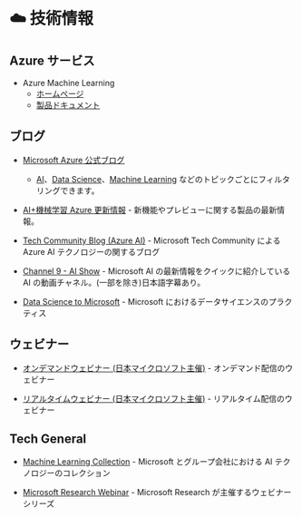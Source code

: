 # :cloud: 技術情報
## Azure サービス
* Azure Machine Learning
    - [ホームページ](https://azure.microsoft.com/ja-jp/services/machine-learning/ )
    - [製品ドキュメント](https://docs.microsoft.com/ja-JP/azure/machine-learning/)


## ブログ
- [Microsoft Azure 公式ブログ](https://azure.microsoft.com/ja-jp/blog/)
    - [AI](https://azure.microsoft.com/ja-jp/blog/topics/artificial-intelligence/)、[Data Science](https://azure.microsoft.com/ja-jp/blog/topics/datascience/)、[Machine Learning](https://azure.microsoft.com/ja-jp/blog/topics/machine-learning/) などのトピックごとにフィルタリングできます。

- [AI+機械学習 Azure 更新情報](https://azure.microsoft.com/ja-jp/updates/?category=ai-machine-learning) - 新機能やプレビューに関する製品の最新情報。

- [Tech Community Blog (Azure AI)](https://techcommunity.microsoft.com/t5/azure-ai/bg-p/AzureAIBlog) - Microsoft Tech Community による Azure AI テクノロジーの関するブログ

- [Channel 9 - AI Show](https://channel9.msdn.com/Shows/AI-Show) - Microsoft AI の最新情報をクイックに紹介している AI の動画チャネル。(一部を除き)日本語字幕あり。

- [Data Science to Microsoft](https://medium.com/data-science-at-microsoft) - Microsoft におけるデータサイエンスのプラクティス

## ウェビナー
- [オンデマンドウェビナー (日本マイクロソフト主催)](https://azure.microsoft.com/ja-jp/overview/webinars-search/) - オンデマンド配信のウェビナー

- [リアルタイムウェビナー (日本マイクロソフト主催)](https://azure.microsoft.com/ja-jp/community/events/?) - リアルタイム配信のウェビナー




## Tech General
* [Machine Learning Collection](https://github.com/microsoft/machine-learning-collection/) - Microsoft とグループ会社における AI テクノロジーのコレクション

- [Microsoft Research Webinar](https://www.microsoft.com/en-us/research/webinar/) - Microsoft Research が主催するウェビナーシリーズ